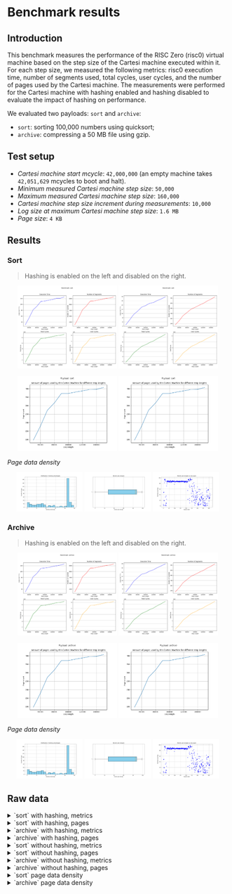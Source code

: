 # Benchmark results

## Introduction

This benchmark measures the performance of the RISC Zero (risc0) virtual machine based on the step size of the Cartesi machine executed within it. For each step size, we measured the following metrics: risc0 execution time, number of segments used, total cycles, user cycles, and the number of pages used by the Cartesi machine. The measurements were performed for the Cartesi machine with hashing enabled and hashing disabled to evaluate the impact of hashing on performance.

We evaluated two payloads: `sort` and `archive`:
- `sort`: sorting 100,000 numbers using quicksort;
- `archive`: compressing a 50 MB file using gzip.

## Test setup

- *Cartesi machine start mcycle*: `42,000,000` (an empty machine takes `42,051,629` mcycles to boot and halt).
- *Minimum measured Cartesi machine step size*: `50,000`
- *Maximum measured Cartesi machine step size*: `160,000`
- *Cartesi machine step size increment during measurements*: `10,000`
- *Log size at maximum Cartesi machine step size*: `1.6 MB`
- *Page size*: `4 KB`

## Results

### Sort

> Hashing is enabled on the left and disabled on the right.

<p align="center">
  <img src="sort_combined.png" alt="Sort: hashing enabled" width="45%">
  <img src="sort_nohash.png" alt="Sort: hashing disabled" width="45%">
</p>

<p align="center">
  <img src="sort_pages_combined.png" alt="Sort: hashing enabled" width="45%">
  <img src="sort_pages_nohash.png" alt="Sort: hashing disabled" width="45%">
</p>

*Page data density*

<p align="center">
  <img src="sort_density_histogram.png" alt="Sort: page data density" width="30%">
  <img src="sort_density_box.png" alt="Sort: page data density" width="30%">
  <img src="sort_density_scatter.png" alt="Sort: page data density" width="30%">
</p>

### Archive

> Hashing is enabled on the left and disabled on the right.

<p align="center">
  <img src="archive_combined.png" alt="Archive: hashing enabled" width="45%">
  <img src="archive_nohash.png" alt="Archive: hashing disabled" width="45%">
</p>

<p align="center">
  <img src="archive_pages_combined.png" alt="Archive: hashing enabled" width="45%">
  <img src="archive_pages_nohash.png" alt="Archive: hashing disabled" width="45%">
</p>

*Page data density*

<p align="center">
  <img src="archive_density_histogram.png" alt="Archive: page data density" width="30%">
  <img src="archive_density_box.png" alt="Archive: page data density" width="30%">
  <img src="archive_density_scatter.png" alt="Archive: page data density" width="30%">
</p>

## Raw data

<details>
  <summary>`sort` with hashing, metrics</summary>
  Execution Times: [30.396731042, 54.497579958, 81.666974875, 94.049946208, 110.125275375, 111.517550875, 114.515082709, 116.965219833, 120.923910583, 120.852835, 125.695607209]
  Number of Segments: [1510, 2714, 4101, 4749, 5579, 5613, 5763, 5892, 6049, 6100, 6295]
  Total Cycles: [1582432256, 2845835264, 4299423744, 4979687424, 5850005504, 5885132800, 6042419200, 6177685504, 6342049792, 6396313600, 6600261632]
  User Cycles: [1487883270, 2680800955, 4043483269, 4680945034, 5499757647, 5529699421, 5674965705, 5799511182, 5947020930, 5993647936, 6182097515]
</details>

<details>
  <summary>`sort` with hashing, pages</summary>
  [(50000, 97), (60000, 179), (70000, 273), (80000, 316), (90000, 372), (100000, 372), (110000, 380), (120000, 387), (130000, 395), (140000, 396), (150000, 407)]
</details>

<details>
  <summary>`archive` with hashing, metrics</summary>
  Execution Times: [30.314777708, 54.183975542, 81.851137834, 93.968907792, 110.929307125, 112.282578833, 114.084678583, 117.629107709, 119.786220833, 122.010570417, 125.942048625]
  Number of Segments: [1510, 2714, 4101, 4749, 5579, 5613, 5763, 5892, 6049, 6100, 6295]
  Total Cycles: [1582432256, 2845835264, 4299423744, 4979687424, 5850005504, 5885132800, 6042419200, 6177685504, 6342049792, 6396313600, 6600261632]
  User Cycles: [1487883270, 2680800955, 4043483269, 4680945034, 5499757647, 5529699421, 5674965705, 5799511182, 5947020930, 5993647936, 6182097515]
</details>

<details>
  <summary>`archive` with hashing, pages</summary>
  [(50000, 97), (60000, 179), (70000, 273), (80000, 316), (90000, 372), (100000, 372), (110000, 380), (120000, 387), (130000, 395), (140000, 396), (150000, 407)]
</details>

<details>
  <summary>`sort` without hashing, metrics</summary>
  Execution Times: [4.607259542, 6.999926792, 9.53582725, 11.0995075, 12.965277458, 13.756316417, 14.759286542, 15.209169375, 16.160875542, 16.935132458, 17.843436416]
  Number of Segments: [175, 257, 358, 419, 484, 518, 560, 593, 640, 679, 724]
  Total Cycles: [183500800, 268697600, 374603776, 438829056, 507510784, 543162368, 586416128, 621019136, 670564352, 711196672, 758644736]
  User Cycles: [156361411, 228119130, 311162482, 362677858, 420020383, 449962157, 486730737, 516119293, 555077657, 588149160, 627166126]
</details>

<details>
  <summary>`sort` without hashing, pages</summary>
  [(50000, 97), (60000, 179), (70000, 273), (80000, 316), (90000, 372), (100000, 372), (110000, 380), (120000, 387), (130000, 395), (140000, 396), (150000, 407)]
</details>

<details>
  <summary>`archive` without hashing, metrics</summary>
  Execution Times: [4.573618083, 6.935762375, 9.639705833, 11.358891667, 12.986429083, 13.483717292, 14.434519209, 15.132224583, 16.15796575, 17.027803042, 17.875225791]
  Number of Segments: [175, 257, 358, 419, 484, 518, 560, 593, 640, 679, 724]
  Total Cycles: [183500800, 268697600, 374603776, 438829056, 507510784, 543162368, 586416128, 621019136, 670564352, 711196672, 758644736]
  User Cycles: [156361411, 228119130, 311162482, 362677858, 420020383, 449962157, 486730737, 516119293, 555077657, 588149160, 627166126]
</details>

<details>
  <summary>`archive` without hashing, pages</summary>
  [(50000, 97), (60000, 179), (70000, 273), (80000, 316), (90000, 372), (100000, 372), (110000, 380), (120000, 387), (130000, 395), (140000, 396), (150000, 407)]
</details>

<details>
  <summary> `sort` page data density</summary>
  [5.224609375, 1.26953125, 47.900390625, 48.53515625, 48.9990234375, 19.3115234375, 19.1650390625, 18.2861328125, 1.3916015625, 82.421875, 93.3349609375, 92.4560546875, 95.4345703125, 95.01953125, 93.994140625, 92.87109375, 86.962890625, 89.55078125, 31.787109375, 2.3193359375, 0.244140625, 4.296875, 9.1064453125, 0.6591796875, 35.400390625, 10.3759765625, 9.033203125, 23.681640625, 70.9716796875, 88.57421875, 86.23046875, 78.955078125, 85.693359375, 83.935546875, 87.3779296875, 87.2314453125, 89.55078125, 87.646484375, 89.013671875, 88.6474609375, 86.1083984375, 87.1337890625, 87.59765625, 88.37890625, 88.1103515625, 89.2578125, 89.111328125, 87.646484375, 85.2783203125, 84.228515625, 85.4248046875, 86.8896484375, 87.548828125, 85.4736328125, 85.83984375, 86.083984375, 88.1103515625, 86.7431640625, 86.7431640625, 88.76953125, 90.9423828125, 90.673828125, 87.060546875, 87.0849609375, 83.3984375, 85.546875, 85.9130859375, 86.7431640625, 85.83984375, 87.4267578125, 87.939453125, 86.23046875, 84.716796875, 86.1083984375, 86.962890625, 86.03515625, 86.81640625, 89.5263671875, 89.3798828125, 88.5986328125, 87.4267578125, 89.208984375, 86.083984375, 86.572265625, 88.5498046875, 88.037109375, 88.2568359375, 87.4755859375, 87.3291015625, 88.5986328125, 86.42578125, 88.037109375, 87.3779296875, 88.3544921875, 88.96484375, 87.20703125, 76.806640625, 85.7421875, 89.0380859375, 85.4736328125, 85.9130859375, 86.1083984375, 85.3271484375, 86.4013671875, 86.3037109375, 86.03515625, 86.5234375, 86.1328125, 87.01171875, 86.9384765625, 88.0126953125, 88.1591796875, 87.0361328125, 87.79296875, 87.9638671875, 87.98828125, 85.9130859375, 87.8173828125, 87.2314453125, 87.8662109375, 86.6455078125, 86.767578125, 87.8662109375, 89.208984375, 87.40234375, 87.1337890625, 85.83984375, 86.03515625, 86.865234375, 86.4013671875, 87.2314453125, 85.8154296875, 87.6220703125, 86.181640625, 87.3046875, 86.279296875, 88.3056640625, 87.6220703125, 85.9130859375, 85.498046875, 88.330078125, 87.01171875, 86.3037109375, 87.6953125, 87.59765625, 85.1318359375, 87.4755859375, 86.5234375, 87.4755859375, 87.9150390625, 87.4755859375, 85.9619140625, 87.3779296875, 86.962890625, 87.59765625, 87.0849609375, 87.40234375, 86.865234375, 88.037109375, 89.0625, 85.107421875, 88.3544921875, 88.76953125, 86.7431640625, 86.865234375, 87.6953125, 86.474609375, 88.6962890625, 88.1103515625, 88.3056640625, 87.8173828125, 86.572265625, 87.3046875, 87.6708984375, 86.5234375, 87.7197265625, 87.9638671875, 88.134765625, 87.0361328125, 87.7685546875, 87.548828125, 86.5478515625, 83.7646484375, 84.7412109375, 88.4033203125, 86.0107421875, 88.671875, 87.2314453125, 87.0849609375, 84.716796875, 84.0087890625, 85.400390625, 86.669921875, 87.8173828125, 87.2802734375, 86.3037109375, 86.1083984375, 87.109375, 86.71875, 88.1591796875, 88.5498046875, 88.8916015625, 87.2802734375, 87.59765625, 84.27734375, 84.86328125, 83.349609375, 84.814453125, 84.814453125, 85.6201171875, 86.962890625, 88.3544921875, 87.7197265625, 55.2490234375, 23.193359375, 23.486328125, 87.2802734375, 94.2138671875, 93.45703125, 93.6279296875, 92.96875, 93.9697265625, 92.5537109375, 93.359375, 95.01953125, 90.6494140625, 88.037109375, 69.53125, 74.4140625, 26.3427734375, 18.8232421875, 10.595703125, 66.6748046875, 89.990234375, 95.6787109375, 95.5322265625, 98.779296875, 94.3359375, 93.798828125, 92.1142578125, 93.84765625, 93.7255859375, 92.7978515625, 93.6279296875, 93.5791015625, 44.9462890625, 69.4580078125, 70.3369140625, 33.4716796875, 17.919921875, 14.306640625, 53.125, 93.84765625, 61.0595703125, 35.83984375, 56.884765625, 67.919921875, 53.466796875, 50.9521484375, 79.39453125, 51.123046875, 44.921875, 35.4248046875, 31.54296875, 18.798828125, 32.2021484375, 39.501953125, 83.251953125, 69.677734375, 70.4345703125, 20.5322265625, 12.060546875, 74.072265625, 64.0380859375, 24.1943359375, 3.173828125, 9.7412109375, 21.0205078125, 31.3232421875, 36.5966796875, 53.6376953125, 21.337890625, 8.9111328125, 28.759765625, 32.3486328125, 15.5517578125, 14.1845703125, 21.58203125, 44.8486328125, 34.08203125, 24.9267578125, 37.939453125, 22.998046875, 30.029296875, 48.33984375, 49.755859375, 48.3154296875, 29.6630859375, 67.724609375, 39.2822265625, 33.0322265625, 7.080078125, 7.177734375, 2.7587890625, 4.78515625, 4.5654296875, 7.275390625, 11.1328125, 1.025390625, 6.34765625, 5.2978515625, 12.40234375, 51.220703125, 57.8857421875, 59.1796875, 24.560546875, 22.7783203125, 40.771484375, 27.34375, 18.06640625, 4.833984375, 4.00390625, 23.388671875, 21.435546875, 57.9345703125, 17.333984375, 19.5556640625, 5.712890625, 7.275390625, 42.7734375, 31.005859375, 31.005859375, 32.666015625, 34.3017578125, 29.9560546875, 27.2216796875, 26.0498046875, 30.3466796875, 32.03125, 20.947265625, 46.826171875, 24.90234375, 10.302734375, 23.583984375, 37.4267578125, 39.013671875, 4.1259765625, 17.919921875, 14.4287109375, 26.0009765625, 24.462890625, 4.00390625, 26.6357421875, 2.2216796875, 11.4990234375, 0.9521484375, 20.1416015625, 10.546875, 17.67578125, 9.033203125, 0.1708984375, 0.1708984375, 0.0732421875, 0.0732421875, 11.474609375, 32.2021484375, 3.564453125, 0.2685546875, 11.474609375, 5.5908203125, 0.0732421875, 20.7763671875, 8.251953125, 0.0732421875, 0.3662109375, 7.6416015625, 26.5380859375, 25.0244140625, 63.427734375, 51.318359375, 55.17578125, 47.9248046875, 33.935546875, 37.9638671875, 38.2080078125, 2.734375, 1.6357421875, 9.08203125, 31.6162109375, 32.373046875, 55.2978515625, 34.7900390625, 57.5927734375, 58.1298828125, 56.8359375, 57.2021484375, 57.8369140625, 37.255859375, 32.6171875, 27.3681640625, 17.3828125, 27.6611328125, 29.6630859375, 25.5859375, 27.1484375, 25.7080078125, 31.7138671875, 30.6884765625, 43.994140625, 38.330078125]
</details>

<details>
  <summary> `archive` page data density</summary>
  [5.224609375, 1.26953125, 47.900390625, 48.53515625, 48.9990234375, 19.3115234375, 19.1650390625, 18.2861328125, 1.3916015625, 82.421875, 93.3349609375, 92.4560546875, 95.4345703125, 95.01953125, 93.994140625, 92.87109375, 86.962890625, 89.55078125, 31.787109375, 2.3193359375, 0.244140625, 4.296875, 9.1064453125, 0.6591796875, 35.400390625, 10.3759765625, 9.033203125, 23.681640625, 70.9716796875, 88.57421875, 86.23046875, 78.955078125, 85.693359375, 83.935546875, 87.3779296875, 87.2314453125, 89.55078125, 87.646484375, 89.013671875, 88.6474609375, 86.1083984375, 87.1337890625, 87.59765625, 88.37890625, 88.1103515625, 89.2578125, 89.111328125, 87.646484375, 85.2783203125, 84.228515625, 85.4248046875, 86.8896484375, 87.548828125, 85.4736328125, 85.83984375, 86.083984375, 88.1103515625, 86.7431640625, 86.7431640625, 88.76953125, 90.9423828125, 90.673828125, 87.060546875, 87.0849609375, 83.3984375, 85.546875, 85.9130859375, 86.7431640625, 85.83984375, 87.4267578125, 87.939453125, 86.23046875, 84.716796875, 86.1083984375, 86.962890625, 86.03515625, 86.81640625, 89.5263671875, 89.3798828125, 88.5986328125, 87.4267578125, 89.208984375, 86.083984375, 86.572265625, 88.5498046875, 88.037109375, 88.2568359375, 87.4755859375, 87.3291015625, 88.5986328125, 86.42578125, 88.037109375, 87.3779296875, 88.3544921875, 88.96484375, 87.20703125, 76.806640625, 85.7421875, 89.0380859375, 85.4736328125, 85.9130859375, 86.1083984375, 85.3271484375, 86.4013671875, 86.3037109375, 86.03515625, 86.5234375, 86.1328125, 87.01171875, 86.9384765625, 88.0126953125, 88.1591796875, 87.0361328125, 87.79296875, 87.9638671875, 87.98828125, 85.9130859375, 87.8173828125, 87.2314453125, 87.8662109375, 86.6455078125, 86.767578125, 87.8662109375, 89.208984375, 87.40234375, 87.1337890625, 85.83984375, 86.03515625, 86.865234375, 86.4013671875, 87.2314453125, 85.8154296875, 87.6220703125, 86.181640625, 87.3046875, 86.279296875, 88.3056640625, 87.6220703125, 85.9130859375, 85.498046875, 88.330078125, 87.01171875, 86.3037109375, 87.6953125, 87.59765625, 85.1318359375, 87.4755859375, 86.5234375, 87.4755859375, 87.9150390625, 87.4755859375, 85.9619140625, 87.3779296875, 86.962890625, 87.59765625, 87.0849609375, 87.40234375, 86.865234375, 88.037109375, 89.0625, 85.107421875, 88.3544921875, 88.76953125, 86.7431640625, 86.865234375, 87.6953125, 86.474609375, 88.6962890625, 88.1103515625, 88.3056640625, 87.8173828125, 86.572265625, 87.3046875, 87.6708984375, 86.5234375, 87.7197265625, 87.9638671875, 88.134765625, 87.0361328125, 87.7685546875, 87.548828125, 86.5478515625, 83.7646484375, 84.7412109375, 88.4033203125, 86.0107421875, 88.671875, 87.2314453125, 87.0849609375, 84.716796875, 84.0087890625, 85.400390625, 86.669921875, 87.8173828125, 87.2802734375, 86.3037109375, 86.1083984375, 87.109375, 86.71875, 88.1591796875, 88.5498046875, 88.8916015625, 87.2802734375, 87.59765625, 84.27734375, 84.86328125, 83.349609375, 84.814453125, 84.814453125, 85.6201171875, 86.962890625, 88.3544921875, 87.7197265625, 55.2490234375, 23.193359375, 23.486328125, 87.2802734375, 94.2138671875, 93.45703125, 93.6279296875, 92.96875, 93.9697265625, 92.5537109375, 93.359375, 95.01953125, 90.6494140625, 88.037109375, 69.53125, 74.4140625, 26.3427734375, 18.8232421875, 10.595703125, 66.6748046875, 89.990234375, 95.6787109375, 95.5322265625, 98.779296875, 94.3359375, 93.798828125, 92.1142578125, 93.84765625, 93.7255859375, 92.7978515625, 93.6279296875, 93.5791015625, 44.9462890625, 69.4580078125, 70.3369140625, 33.4716796875, 17.919921875, 14.306640625, 53.125, 93.84765625, 61.0595703125, 35.83984375, 56.884765625, 67.919921875, 53.466796875, 50.9521484375, 79.39453125, 51.123046875, 44.921875, 35.4248046875, 31.54296875, 18.798828125, 32.2021484375, 39.501953125, 83.251953125, 69.677734375, 70.4345703125, 20.5322265625, 12.060546875, 74.072265625, 64.0380859375, 24.1943359375, 3.173828125, 9.7412109375, 21.0205078125, 31.3232421875, 36.5966796875, 53.6376953125, 21.337890625, 8.9111328125, 28.759765625, 32.3486328125, 15.5517578125, 14.1845703125, 21.58203125, 44.8486328125, 34.08203125, 24.9267578125, 37.939453125, 22.998046875, 30.029296875, 48.33984375, 49.755859375, 48.3154296875, 29.6630859375, 67.724609375, 39.2822265625, 33.0322265625, 7.080078125, 7.177734375, 2.7587890625, 4.78515625, 4.5654296875, 7.275390625, 11.1328125, 1.025390625, 6.34765625, 5.2978515625, 12.40234375, 51.220703125, 57.8857421875, 59.1796875, 24.560546875, 22.7783203125, 40.771484375, 27.34375, 18.06640625, 4.833984375, 4.00390625, 23.388671875, 21.435546875, 57.9345703125, 17.333984375, 19.5556640625, 5.712890625, 7.275390625, 42.7734375, 31.005859375, 31.005859375, 32.666015625, 34.3017578125, 29.9560546875, 27.2216796875, 26.0498046875, 30.3466796875, 32.03125, 20.947265625, 46.826171875, 24.90234375, 10.302734375, 23.583984375, 37.4267578125, 39.013671875, 4.1259765625, 17.919921875, 14.4287109375, 26.0009765625, 24.462890625, 4.00390625, 26.6357421875, 2.2216796875, 11.4990234375, 0.9521484375, 20.1416015625, 10.546875, 17.67578125, 9.033203125, 0.1708984375, 0.1708984375, 0.0732421875, 0.0732421875, 11.474609375, 32.2021484375, 3.564453125, 0.2685546875, 11.474609375, 5.5908203125, 0.0732421875, 20.7763671875, 8.251953125, 0.0732421875, 0.3662109375, 7.6416015625, 26.5380859375, 25.0244140625, 63.427734375, 51.318359375, 55.17578125, 47.9248046875, 33.935546875, 37.9638671875, 38.2080078125, 2.734375, 1.6357421875, 9.08203125, 31.6162109375, 32.373046875, 55.2978515625, 34.7900390625, 57.5927734375, 58.1298828125, 56.8359375, 57.2021484375, 57.8369140625, 37.255859375, 32.6171875, 27.3681640625, 17.3828125, 27.6611328125, 29.6630859375, 25.5859375, 27.1484375, 25.7080078125, 31.7138671875, 30.6884765625, 43.994140625, 38.330078125]
</details>
